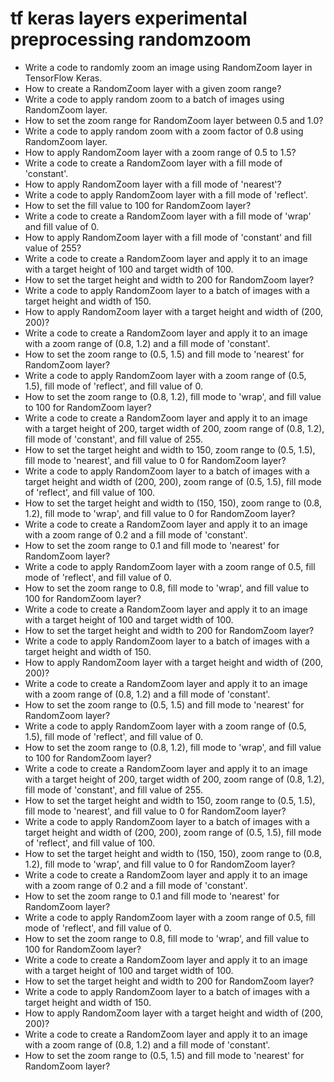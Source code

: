 # tf keras layers experimental preprocessing randomzoom

- Write a code to randomly zoom an image using RandomZoom layer in TensorFlow Keras.
- How to create a RandomZoom layer with a given zoom range?
- Write a code to apply random zoom to a batch of images using RandomZoom layer.
- How to set the zoom range for RandomZoom layer between 0.5 and 1.0?
- Write a code to apply random zoom with a zoom factor of 0.8 using RandomZoom layer.
- How to apply RandomZoom layer with a zoom range of 0.5 to 1.5?
- Write a code to create a RandomZoom layer with a fill mode of 'constant'.
- How to apply RandomZoom layer with a fill mode of 'nearest'?
- Write a code to apply RandomZoom layer with a fill mode of 'reflect'.
- How to set the fill value to 100 for RandomZoom layer?
- Write a code to create a RandomZoom layer with a fill mode of 'wrap' and fill value of 0.
- How to apply RandomZoom layer with a fill mode of 'constant' and fill value of 255?
- Write a code to create a RandomZoom layer and apply it to an image with a target height of 100 and target width of 100.
- How to set the target height and width to 200 for RandomZoom layer?
- Write a code to apply RandomZoom layer to a batch of images with a target height and width of 150.
- How to apply RandomZoom layer with a target height and width of (200, 200)?
- Write a code to create a RandomZoom layer and apply it to an image with a zoom range of (0.8, 1.2) and a fill mode of 'constant'.
- How to set the zoom range to (0.5, 1.5) and fill mode to 'nearest' for RandomZoom layer?
- Write a code to apply RandomZoom layer with a zoom range of (0.5, 1.5), fill mode of 'reflect', and fill value of 0.
- How to set the zoom range to (0.8, 1.2), fill mode to 'wrap', and fill value to 100 for RandomZoom layer?
- Write a code to create a RandomZoom layer and apply it to an image with a target height of 200, target width of 200, zoom range of (0.8, 1.2), fill mode of 'constant', and fill value of 255.
- How to set the target height and width to 150, zoom range to (0.5, 1.5), fill mode to 'nearest', and fill value to 0 for RandomZoom layer?
- Write a code to apply RandomZoom layer to a batch of images with a target height and width of (200, 200), zoom range of (0.5, 1.5), fill mode of 'reflect', and fill value of 100.
- How to set the target height and width to (150, 150), zoom range to (0.8, 1.2), fill mode to 'wrap', and fill value to 0 for RandomZoom layer?
- Write a code to create a RandomZoom layer and apply it to an image with a zoom range of 0.2 and a fill mode of 'constant'.
- How to set the zoom range to 0.1 and fill mode to 'nearest' for RandomZoom layer?
- Write a code to apply RandomZoom layer with a zoom range of 0.5, fill mode of 'reflect', and fill value of 0.
- How to set the zoom range to 0.8, fill mode to 'wrap', and fill value to 100 for RandomZoom layer?
- Write a code to create a RandomZoom layer and apply it to an image with a target height of 100 and target width of 100.
- How to set the target height and width to 200 for RandomZoom layer?
- Write a code to apply RandomZoom layer to a batch of images with a target height and width of 150.
- How to apply RandomZoom layer with a target height and width of (200, 200)?
- Write a code to create a RandomZoom layer and apply it to an image with a zoom range of (0.8, 1.2) and a fill mode of 'constant'.
- How to set the zoom range to (0.5, 1.5) and fill mode to 'nearest' for RandomZoom layer?
- Write a code to apply RandomZoom layer with a zoom range of (0.5, 1.5), fill mode of 'reflect', and fill value of 0.
- How to set the zoom range to (0.8, 1.2), fill mode to 'wrap', and fill value to 100 for RandomZoom layer?
- Write a code to create a RandomZoom layer and apply it to an image with a target height of 200, target width of 200, zoom range of (0.8, 1.2), fill mode of 'constant', and fill value of 255.
- How to set the target height and width to 150, zoom range to (0.5, 1.5), fill mode to 'nearest', and fill value to 0 for RandomZoom layer?
- Write a code to apply RandomZoom layer to a batch of images with a target height and width of (200, 200), zoom range of (0.5, 1.5), fill mode of 'reflect', and fill value of 100.
- How to set the target height and width to (150, 150), zoom range to (0.8, 1.2), fill mode to 'wrap', and fill value to 0 for RandomZoom layer?
- Write a code to create a RandomZoom layer and apply it to an image with a zoom range of 0.2 and a fill mode of 'constant'.
- How to set the zoom range to 0.1 and fill mode to 'nearest' for RandomZoom layer?
- Write a code to apply RandomZoom layer with a zoom range of 0.5, fill mode of 'reflect', and fill value of 0.
- How to set the zoom range to 0.8, fill mode to 'wrap', and fill value to 100 for RandomZoom layer?
- Write a code to create a RandomZoom layer and apply it to an image with a target height of 100 and target width of 100.
- How to set the target height and width to 200 for RandomZoom layer?
- Write a code to apply RandomZoom layer to a batch of images with a target height and width of 150.
- How to apply RandomZoom layer with a target height and width of (200, 200)?
- Write a code to create a RandomZoom layer and apply it to an image with a zoom range of (0.8, 1.2) and a fill mode of 'constant'.
- How to set the zoom range to (0.5, 1.5) and fill mode to 'nearest' for RandomZoom layer?